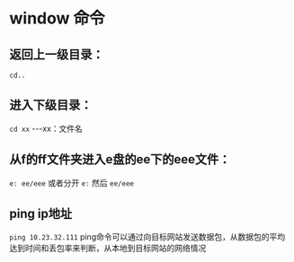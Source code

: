 # window 命令
## 返回上一级目录：
`cd..`
## 进入下级目录：
`cd xx` ---xx：文件名
## 从f的ff文件夹进入e盘的ee下的eee文件：
`e: ee/eee` 或者分开 `e:` 然后 `ee/eee`
## ping ip地址
`ping 10.23.32.111`
ping命令可以通过向目标网站发送数据包，从数据包的平均达到时间和丢包率来判断，从本地到目标网站的网络情况
